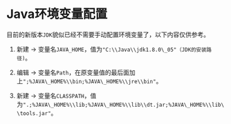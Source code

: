# Java环境变量配置

目前的新版本`JDK`貌似已经不需要手动配置环境变量了，以下内容仅供参考。

1. 新建 -> 变量名`JAVA_HOME`，值为`"C:\\Java\\jdk1.8.0\_05"（JDK的安装路径)`。

2. 编辑 -> 变量名`Path`，在原变量值的最后面加上`";%JAVA\_HOME%\\bin;%JAVA\_HOME%\\jre\\bin"`。

3. 新建 -> 变量名`CLASSPATH`，值为`".;%JAVA\_HOME%\\lib;%JAVA\_HOME%\\lib\\dt.jar;%JAVA\_HOME%\\lib\\tools.jar"`。
